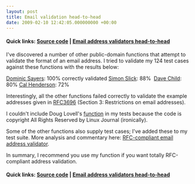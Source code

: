 ```yaml
---
layout: post
title: Email validation head-to-head
date: 2009-02-10 12:42:05.000000000 +00:00
---
```

<h4>Quick links: <a href="http://code.google.com/p/isemail/source/browse/#svn/trunk" target="_blank">Source code</a> | <a href="http://www.dominicsayers.com/isemail/" target="_blank">Email address validators head-to-head</a></h4>
I've discovered a number of other public-domain functions that attempt to validate the format of an email address. I tried to validate my 124 test cases against these functions with the results below:

<a href="http://code.google.com/p/isemail/source/browse/#svn/trunk" target="_blank">Dominic Sayers</a>: 100% correctly validated
<a href="http://simonslick.com/VEAF/" target="_blank">Simon Slick</a>: 88% 
<a href="http://code.google.com/p/php-email-address-validation" target="_blank">Dave Child</a>: 80%
<a href="http://code.iamcal.com/php/rfc822/" target="_blank">Cal Henderson</a>: 72%

Interestingly, all the other functions failed correctly to validate the example addresses given in <a href="http://www.apps.ietf.org/rfc/rfc3696.html#sec-3" target="_blank">RFC3696</a> (Section 3: Restrictions on email addresses).

I couldn't include Doug Lovell's <a href="http://www.linuxjournal.com/article/9585" target="_blank">function</a> in my tests because the code is copyright All Rights Reserved by Linux Journal (ironically).

Some of the other functions also supply test cases; I've added these to my test suite. More analysis and commentary here: <a href="http://www.dominicsayers.com/isemail/" target="_blank">RFC-compliant email address validator</a>.

In summary, I recommend you use my function if you want totally RFC-compliant address validation.
<h4>Quick links: <a href="http://code.google.com/p/isemail/source/browse/#svn/trunk" target="_blank">Source code</a> | <a href="http://www.dominicsayers.com/isemail/" target="_blank">Email address validators head-to-head</a></h4>
